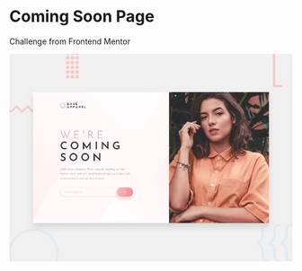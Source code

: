 # Coming Soon Page
Challenge from Frontend Mentor

![Design preview for the Base Apparel coming soon page coding challenge](./base-apparel-coming-soon-master/design/desktop-preview.jpg)

